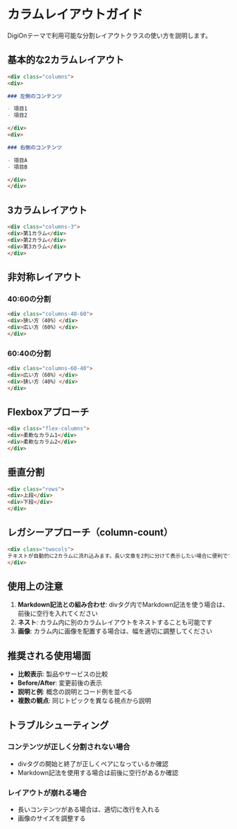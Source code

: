 # カラムレイアウトガイド

DigiOnテーマで利用可能な分割レイアウトクラスの使い方を説明します。

## 基本的な2カラムレイアウト

```markdown
<div class="columns">
<div>

### 左側のコンテンツ

- 項目1
- 項目2

</div>
<div>

### 右側のコンテンツ

- 項目A
- 項目B

</div>
</div>
```

## 3カラムレイアウト

```markdown
<div class="columns-3">
<div>第1カラム</div>
<div>第2カラム</div>
<div>第3カラム</div>
</div>
```

## 非対称レイアウト

### 40:60の分割

```markdown
<div class="columns-40-60">
<div>狭い方（40%）</div>
<div>広い方（60%）</div>
</div>
```

### 60:40の分割

```markdown
<div class="columns-60-40">
<div>広い方（60%）</div>
<div>狭い方（40%）</div>
</div>
```

## Flexboxアプローチ

```markdown
<div class="flex-columns">
<div>柔軟なカラム1</div>
<div>柔軟なカラム2</div>
</div>
```

## 垂直分割

```markdown
<div class="rows">
<div>上段</div>
<div>下段</div>
</div>
```

## レガシーアプローチ（column-count）

```markdown
<div class="twocols">
テキストが自動的に2カラムに流れ込みます。長い文章を2列に分けて表示したい場合に便利です。
</div>
```

## 使用上の注意

1. **Markdown記法との組み合わせ**: divタグ内でMarkdown記法を使う場合は、前後に空行を入れてください
2. **ネスト**: カラム内に別のカラムレイアウトをネストすることも可能です
3. **画像**: カラム内に画像を配置する場合は、幅を適切に調整してください

## 推奨される使用場面

- **比較表示**: 製品やサービスの比較
- **Before/After**: 変更前後の表示
- **説明と例**: 概念の説明とコード例を並べる
- **複数の観点**: 同じトピックを異なる視点から説明

## トラブルシューティング

### コンテンツが正しく分割されない場合

- divタグの開始と終了が正しくペアになっているか確認
- Markdown記法を使用する場合は前後に空行があるか確認

### レイアウトが崩れる場合

- 長いコンテンツがある場合は、適切に改行を入れる
- 画像のサイズを調整する
